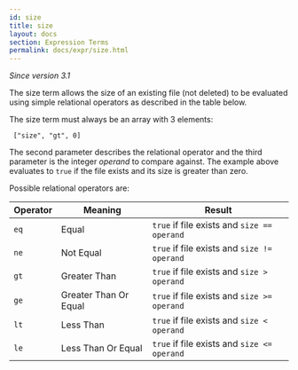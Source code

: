 ```yaml
---
id: size
title: size
layout: docs
section: Expression Terms
permalink: docs/expr/size.html
---
```


*Since version 3.1*

The size term allows the size of an existing file (not deleted) to be evaluated
using simple relational operators as described in the table below.

The size term must always be an array with 3 elements:

     ["size", "gt", 0]

The second parameter describes the relational operator and the third parameter
is the integer *operand* to compare against.   The example above evaluates to
`true` if the file exists and its size is greater than zero.

Possible relational operators are:

Operator | Meaning | Result
---------|---------|-------
`eq`     | Equal                 | `true` if file exists and `size == operand`
`ne`     | Not Equal             | `true` if file exists and `size != operand`
`gt`     | Greater Than          | `true` if file exists and `size > operand`
`ge`     | Greater Than Or Equal | `true` if file exists and `size >= operand`
`lt`     | Less Than             | `true` if file exists and `size < operand`
`le`     | Less Than Or Equal    | `true` if file exists and `size <= operand`
